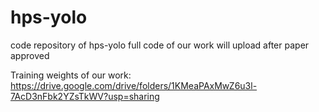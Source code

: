 # hps-yolo
code repository of hps-yolo
full code of our work will upload after paper approved

Training weights of our work:
https://drive.google.com/drive/folders/1KMeaPAxMwZ6u3l-7AcD3nFbk2YZsTkWV?usp=sharing
